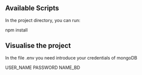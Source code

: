 ## Available Scripts

In the project directory, you can run:

npm install

## Visualise the project

In the file .env you need introduce your credentials of mongoDB

USER_NAME
PASSWORD
NAME_BD
